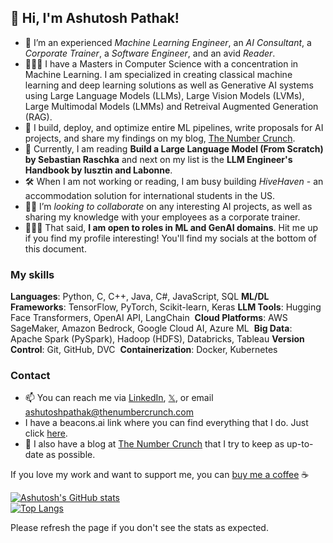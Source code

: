 ## 👋 Hi, I'm Ashutosh Pathak!
- 👀 I’m an experienced *Machine Learning Engineer*, an *AI Consultant*, a *Corporate Trainer*, a *Software Engineer*, and an avid *Reader*.
- 👨🏽‍🎓 I have a Masters in Computer Science with a concentration in Machine Learning. I am specialized in creating classical machine learning and deep learning solutions as well as Generative AI systems using Large Language Models (LLMs), Large Vision Models (LVMs), Large Multimodal Models (LMMs) and Retreival Augmented Generation (RAG).
- 🌱 I build, deploy, and optimize entire ML pipelines, write proposals for AI projects, and share my findings on my blog, [The Number Crunch](https://thenumbercrunch.com/).
- 📖 Currently, I am reading **Build a Large Language Model (From Scratch) by Sebastian Raschka** and next on my list is the **LLM Engineer's Handbook by Iusztin and Labonne**.
- 🛠️ When I am not working or reading, I am busy building *HiveHaven* - an accommodation solution for international students in the US.
- 🤝🏽 I’m  *looking to collaborate* on any interesting AI projects, as well as sharing my knowledge with your employees as a corporate trainer.
- 👨🏽‍💻 That said, **I am open to roles in ML and GenAI domains**. Hit me up if you find my profile interesting! You'll find my socials at the bottom of this document.

### My skills

**Languages**: Python, C, C++, Java, C#, JavaScript, SQL
**ML/DL Frameworks**: TensorFlow, PyTorch, Scikit-learn, Keras
**LLM Tools**: Hugging Face Transformers, OpenAI API, LangChain 
**Cloud Platforms**: AWS SageMaker, Amazon Bedrock, Google Cloud AI, Azure ML 
**Big Data**: Apache Spark (PySpark), Hadoop (HDFS), Databricks, Tableau
**Version Control**: Git, GitHub, DVC 
**Containerization**: Docker, Kubernetes

### Contact
- 📫 You can reach me via [LinkedIn](https://www.linkedin.com/in/pathak-ash/), [𝕏](https://twitter.com/4shutoshPathak), or email [ashutoshpathak@thenumbercrunch.com](mailto:ashutoshpathak@thenumbercrunch.com)
- I have a beacons.ai link where you can find everything that I do. Just click [here](beacons.ai/ashutosh_pathak).
- 📝 I also have a blog at [The Number Crunch](https://thenumbercrunch.com/) that I try to keep as up-to-date as possible.

If you love my work and want to support me, you can [buy me a coffee](https://www.buymeacoffee.com/ashutosh_pathak) ☕️

[![Ashutosh's GitHub stats](https://github-readme-stats.vercel.app/api?username=pathak-ashutosh&show_icons=true&theme=transparent)](https://github.com/anuraghazra/github-readme-stats)  
[![Top Langs](https://github-readme-stats.vercel.app/api/top-langs/?username=pathak-ashutosh&layout=compact&theme=transparent)](https://github.com/anuraghazra/github-readme-stats)  

Please refresh the page if you don't see the stats as expected.  

<!---
pathak-ashutosh/pathak-ashutosh is a ✨ special ✨ repository because its `README.md` (this file) appears on your GitHub profile.
You can click the Preview link to take a look at your changes.
--->
